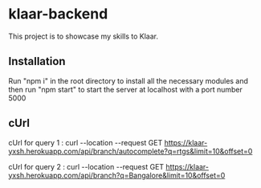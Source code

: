 # klaar-backend

  This project is to showcase my skills to Klaar.
    
## Installation

  Run "npm i" in the root directory to install all the necessary modules and then run "npm start" to start the server at localhost with a port number 5000
    
    
## cUrl
    
cUrl for query 1 : curl --location --request GET
    https://klaar-yxsh.herokuapp.com/api/branch/autocomplete?q=rtgs&limit=10&offset=0

cUrl for query 2 : curl --location --request GET
    https://klaar-yxsh.herokuapp.com/api/branch?q=Bangalore&limit=10&offset=0
